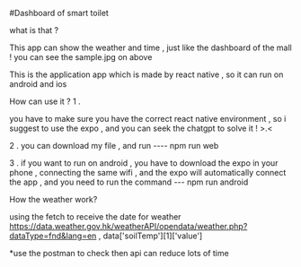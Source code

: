 #Dashboard of smart toilet

what is that ? 

This app can show the weather and time , just like the dashboard of the mall ! you can see the sample.jpg on above 

This is the application app which is made by react native , so it can run on android and ios










How can use it ? 1 . 

you have to make sure you have the correct react native environment , so i suggest to use the expo , and you can seek the chatgpt to solve it ! >.< 

2 . you can download my file , and run ---- npm run web 

3 . if you want to run on android , you have to download the expo in your phone , connecting the same wifi , and the expo will automatically connect the app , and you need to run the command --- npm run android











How the weather work? 

using the fetch to receive the date for weather https://data.weather.gov.hk/weatherAPI/opendata/weather.php?dataType=fnd&lang=en , data['soilTemp'][1]['value'] 

*use the postman to check then api can reduce lots of time